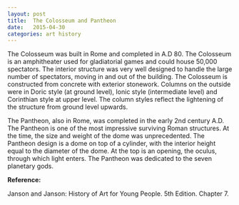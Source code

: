 ```yaml
---
layout: post
title:  The Colosseum and Pantheon
date:   2015-04-30
categories: art history
---
```

The Colosseum was built in Rome and completed in A.D 80.  The Colosseum is an amphitheater used for gladiatorial games and could house 50,000 spectators.  The interior structure was very well designed to handle the large number of spectators, moving in and out of the building.  The Colosseum is constructed from concrete with exterior stonework.  Columns on the outside were in Doric style (at ground level), Ionic style (intermediate level) and Corinthian style at upper level.  The column styles reflect the lightening of the structure from ground level upwards.

The Pantheon, also in Rome, was completed in the early 2nd century A.D.  The Pantheon is one of the most impressive surviving Roman structures.  At the time, the size and weight of the dome was unprecedented.  The Pantheon design is a dome on top of a cylinder, with the interior height equal to the diameter of the dome.  At the top is an opening, the oculus, through which light enters.  The Pantheon was dedicated to the seven planetary gods.  

**Reference:**

Janson and Janson: History of Art for Young People. 5th Edition. Chapter 7.